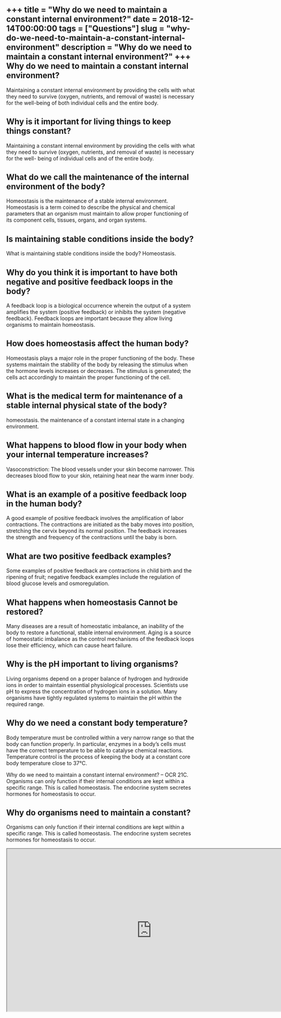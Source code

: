 +++
title = "Why do we need to maintain a constant internal environment?"
date = 2018-12-14T00:00:00
tags = ["Questions"]
slug = "why-do-we-need-to-maintain-a-constant-internal-environment"
description = "Why do we need to maintain a constant internal environment?"
+++
Why do we need to maintain a constant internal environment?
-----------------------------------------------------------

Maintaining a constant internal environment by providing the cells with what they need to survive (oxygen, nutrients, and removal of waste) is necessary for the well-being of both individual cells and the entire body.

Why is it important for living things to keep things constant?
--------------------------------------------------------------

Maintaining a constant internal environment by providing the cells with what they need to survive (oxygen, nutrients, and removal of waste) is necessary for the well- being of individual cells and of the entire body.

What do we call the maintenance of the internal environment of the body?
------------------------------------------------------------------------

Homeostasis is the maintenance of a stable internal environment. Homeostasis is a term coined to describe the physical and chemical parameters that an organism must maintain to allow proper functioning of its component cells, tissues, organs, and organ systems.

Is maintaining stable conditions inside the body?
-------------------------------------------------

What is maintaining stable conditions inside the body? Homeostasis.

Why do you think it is important to have both negative and positive feedback loops in the body?
-----------------------------------------------------------------------------------------------

A feedback loop is a biological occurrence wherein the output of a system amplifies the system (positive feedback) or inhibits the system (negative feedback). Feedback loops are important because they allow living organisms to maintain homeostasis.

How does homeostasis affect the human body?
-------------------------------------------

Homeostasis plays a major role in the proper functioning of the body. These systems maintain the stability of the body by releasing the stimulus when the hormone levels increases or decreases. The stimulus is generated; the cells act accordingly to maintain the proper functioning of the cell.

What is the medical term for maintenance of a stable internal physical state of the body?
-----------------------------------------------------------------------------------------

homeostasis. the maintenance of a constant internal state in a changing environment.

What happens to blood flow in your body when your internal temperature increases?
---------------------------------------------------------------------------------

Vasoconstriction: The blood vessels under your skin become narrower. This decreases blood flow to your skin, retaining heat near the warm inner body.

What is an example of a positive feedback loop in the human body?
-----------------------------------------------------------------

A good example of positive feedback involves the amplification of labor contractions. The contractions are initiated as the baby moves into position, stretching the cervix beyond its normal position. The feedback increases the strength and frequency of the contractions until the baby is born.

What are two positive feedback examples?
----------------------------------------

Some examples of positive feedback are contractions in child birth and the ripening of fruit; negative feedback examples include the regulation of blood glucose levels and osmoregulation.

What happens when homeostasis Cannot be restored?
-------------------------------------------------

Many diseases are a result of homeostatic imbalance, an inability of the body to restore a functional, stable internal environment. Aging is a source of homeostatic imbalance as the control mechanisms of the feedback loops lose their efficiency, which can cause heart failure.

Why is the pH important to living organisms?
--------------------------------------------

Living organisms depend on a proper balance of hydrogen and hydroxide ions in order to maintain essential physiological processes. Scientists use pH to express the concentration of hydrogen ions in a solution. Many organisms have tightly regulated systems to maintain the pH within the required range.

Why do we need a constant body temperature?
-------------------------------------------

Body temperature must be controlled within a very narrow range so that the body can function properly. In particular, enzymes in a body’s cells must have the correct temperature to be able to catalyse chemical reactions. Temperature control is the process of keeping the body at a constant core body temperature close to 37°C.

Why do we need to maintain a constant internal environment? – OCR 21C. Organisms can only function if their internal conditions are kept within a specific range. This is called homeostasis. The endocrine system secretes hormones for homeostasis to occur.

Why do organisms need to maintain a constant?
---------------------------------------------

Organisms can only function if their internal conditions are kept within a specific range. This is called homeostasis. The endocrine system secretes hormones for homeostasis to occur.

<iframe allow="accelerometer; autoplay; clipboard-write; encrypted-media; gyroscope; picture-in-picture" allowfullscreen="" class="__youtube_prefs__  epyt-is-override  no-lazyload" data-no-lazy="1" data-origheight="433" data-origwidth="770" data-skipgform_ajax_framebjll="" height="433" id="_ytid_39790" loading="lazy" src="https://www.youtube.com/embed/ZLeb5KksZUg?enablejsapi=1&autoplay=0&cc_load_policy=0&cc_lang_pref=&iv_load_policy=1&loop=0&modestbranding=0&rel=1&fs=1&playsinline=0&autohide=2&theme=dark&color=red&controls=1&" title="YouTube player" width="770"></iframe>